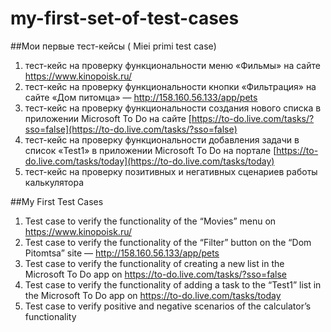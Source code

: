 # my-first-set-of-test-cases
##Мои первые тест-кейсы ( Miei primi test case)

  1.  тест-кейс на проверку функциональности меню «Фильмы» на сайте https://www.kinopoisk.ru/
  2.  тест-кейс на проверку функциональности кнопки «Фильтрация» на сайте «Дом питомца» — http://158.160.56.133/app/pets
  3.  тест-кейс на проверку функциональности создания нового списка в приложении Microsoft To Do на сайте [https://to-do.live.com/tasks/?sso=false](https://to-do.live.com/tasks/?sso=false)
  4.  тест-кейс на проверку функциональности добавления задачи в список «Test1» в приложении Microsoft To Do на портале [https://to-do.live.com/tasks/today](https://to-do.live.com/tasks/today)
  5.  тест-кейс на проверку позитивных и негативных сценариев работы калькулятора

##My First Test Cases
1. Test case to verify the functionality of the “Movies” menu on https://www.kinopoisk.ru/
2. Test case to verify the functionality of the “Filter” button on the “Dom Pitomtsa” site — http://158.160.56.133/app/pets
3. Test case to verify the functionality of creating a new list in the Microsoft To Do app on https://to-do.live.com/tasks/?sso=false
4. Test case to verify the functionality of adding a task to the “Test1” list in the Microsoft To Do app on https://to-do.live.com/tasks/today
5. Test case to verify positive and negative scenarios of the calculator’s functionality


